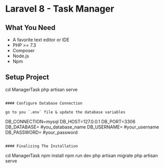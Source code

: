 # Laravel 8 - Task Manager

## What You Need

-   A favorite text editor or IDE
-   PHP >= 7.3
-   Composer
-   Node.js
-   Npm

## Setup Project

cd ManagerTask
php artisan serve

```

#### Configure Database Connection

go to you `.env` file & update the database variables

```

DB_CONNECTION=mysql
DB_HOST=127.0.0.1
DB_PORT=3306
DB_DATABASE= #you_database_name
DB_USERNAME= #your_username
DB_PASSWORD= #your_password

```

#### Finalizing The Installation

```

cd ManagerTask
npm install
npm run dev
php artisan migrate
php artisan serve

```

```
